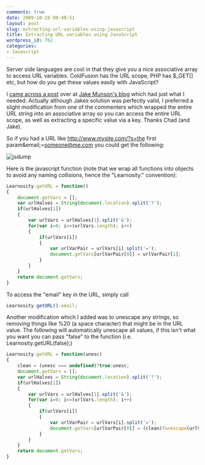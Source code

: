 ```yaml
---
comments: true
date: 2009-10-28 00:40:51
layout: post
slug: extracting-url-variables-using-javascript
title: Extracting URL variables using JavaScript
wordpress_id: 762
categories:
- Javascript
---
```


Server side languages are cool in that they give you a nice associative array to access URL variables. ColdFusion has the URL scope, PHP has $_GET[] etc, but how do you get these values easily with JavaScript?

I [came across a post](http://techfeed.net/blog/index.cfm/2007/2/6/JavaScript-URL-variables) over at [Jake Munson's blog](http://techfeed.net/blog/) which had just what I needed. Actually although Jakes solution was perfectly valid, I preferred a slight modification from one of the commenters which wrapped the entire URL string into an associative array so you can access the entire URL scope, as well as extracting a specific value via a key. Thanks Chad (and Jake).

So if you had a URL like http://www.mysite.com/?s=the first param&email;=someone@me.com you could get the following:

![jsdump](http://www.chapter31.com/wp-content/uploads/2009/10/jsdump.gif)

Here is the javascript function (note that we wrap all functions into objects to avoid any naming collisions, hence the "Learnosity." convention):

``` javascript
Learnosity.getURL = function()
{
	document.getVars = [];
	var urlHalves = String(document.location).split('?');
	if(urlHalves[1])
	{
		var urlVars = urlHalves[1].split('&');
		for(var i=0; i<=(urlVars.length); i++)
		{
			if(urlVars[i])
			{
				var urlVarPair = urlVars[i].split('=');
				document.getVars[urlVarPair[0]] = urlVarPair[1];
			}
		}
	}
	return document.getVars;
}
```

To access the "email" key in the URL, simply call 

``` javascript
Learnosity.getURL().email;
```

Another modification which I added was to unescape any strings, so removing things like %20 (a space character) that might be in the URL value. The following will automatically unescape all values, if this isn't what you want you can pass "false" to the function (i.e. Learnosity.getURL(false);)

``` javascript
Learnosity.getURL = function(unesc)
{
	clean = (unesc === undefined)?true:unesc;
	document.getVars = [];
	var urlHalves = String(document.location).split('?');
	if(urlHalves[1])
	{
		var urlVars = urlHalves[1].split('&');
		for(var i=0; i<=(urlVars.length); i++)
		{
			if(urlVars[i])
			{
				var urlVarPair = urlVars[i].split('=');
				document.getVars[urlVarPair[0]] = (clean)?unescape(urlVarPair[1]):urlVarPair[1];
			}
		}
	}
	return document.getVars;
}
```
